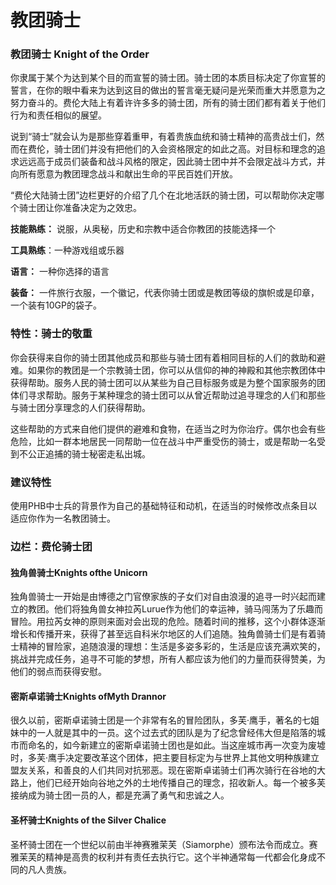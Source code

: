 # 教团骑士

### **教团骑士 Knight of the Order**

你隶属于某个为达到某个目的而宣誓的骑士团。骑士团的本质目标决定了你宣誓的誓言，在你的眼中看来为达到这目的做出的誓言毫无疑问是光荣而重大并愿意为之努力奋斗的。费伦大陆上有着许许多多的骑士团，所有的骑士团们都有着关于他们行为和责任相似的展望。

说到“骑士”就会认为是那些穿着重甲，有着贵族血统和骑士精神的高贵战士们，然而在费伦，骑士团们并没有把他们的入会资格限定的如此之高。对目标和理念的追求远远高于成员们装备和战斗风格的限定，因此骑士团中并不会限定战斗方式，并向所有愿意为教团理念战斗和献出生命的平民百姓们开放。

“费伦大陆骑士团”边栏更好的介绍了几个在北地活跃的骑士团，可以帮助你决定哪个骑士团让你准备决定为之效忠。

**技能熟练：** 说服，从奥秘，历史和宗教中适合你教团的技能选择一个

**工具熟练**：一种游戏组或乐器

**语言：** 一种你选择的语言

**装备：** 一件旅行衣服，一个徽记，代表你骑士团或是教团等级的旗帜或是印章，一个装有10GP的袋子。

### 特性：骑士的敬重

你会获得来自你的骑士团其他成员和那些与骑士团有着相同目标的人们的救助和避难。如果你的教团是一个宗教骑士团，你可以从信仰的神的神殿和其他宗教团体中获得帮助。服务人民的骑士团可以从某些为自己目标服务或是为整个国家服务的团体们寻求帮助。服务于某种理念的骑士团可以从曾近帮助过追寻理念的人们和那些与骑士团分享理念的人们获得帮助。

这些帮助的方式来自他们提供的避难和食物，在适当之时为你治疗。偶尔也会有些危险，比如一群本地居民一同帮助一位在战斗中严重受伤的骑士，或是帮助一名受到不公正追捕的骑士秘密走私出城。

### 建议特性

使用PHB中士兵的背景作为自己的基础特征和动机，在适当的时候修改点条目以适应你作为一名教团骑士。

### 边栏：费伦骑士团

#### 独角兽骑士Knights ofthe Unicorn

独角兽骑士一开始是由博德之门官僚家族的子女们对自由浪漫的追寻一时兴起而建立的教团。他们将独角兽女神拉芮Lurue作为他们的幸运神，骑马闯荡为了乐趣而冒险。用拉芮女神的原则来面对会出现的危险。随着时间的推移，这个小群体逐渐增长和传播开来，获得了甚至远自科米尔地区的人们追随。独角兽骑士们是有着骑士精神的冒险家，追随浪漫的理想：生活是多姿多彩的，生活是应该充满欢笑的，挑战并完成任务，追寻不可能的梦想，所有人都应该为他们的力量而获得赞美，为他们的弱点而获得安慰。

#### 密斯卓诺骑士Knights ofMyth Drannor

很久以前，密斯卓诺骑士团是一个非常有名的冒险团队，多芙·鹰手，著名的七姐妹中的一人就是其中的一员。这个过去式的团队是为了纪念曾经伟大但是陷落的城市而命名的，如今新建立的密斯卓诺骑士团也是如此。当这座城市再一次变为废墟时，多芙·鹰手决定要改革这个团体，把主要目标定为与世界上其他文明种族建立盟友关系，和善良的人们共同对抗邪恶。现在密斯卓诺骑士们再次骑行在谷地的大路上，他们已经开始向谷地之外的土地传播自己的理念，招收新人。每一个被多芙接纳成为骑士团一员的人，都是充满了勇气和忠诚之人。

#### 圣杯骑士Knights of the Silver Chalice

圣杯骑士团在一个世纪以前由半神赛雅茉芙（Siamorphe）颁布法令而成立。赛雅茉芙的精神是高贵的权利并有责任去执行它。这个半神通常每一代都会化身成不同的凡人贵族。
